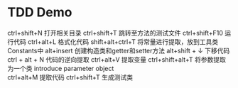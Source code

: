 # TDD Demo
ctrl+shift+N  打开相关目录
ctrl+shift+T  跳转至方法的测试文件
ctrl+shift+F10  运行代码
ctrl+alt+L   格式化代码
shift+alt+ctrl+T 将常量进行提取，放到工具类Constants中
alt+insert 创建构造类和getter和setter方法
alt+shift + ↓ 下移代码
ctrl + alt + N 代码的逆向提取 
ctrl+alt+V 提取变量
ctrl+shift+alt+T 将参数提取为一个类  introduce parameter object  
ctrl+alt+M 提取代码
ctrl+shift+T 生成测试类